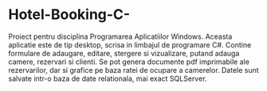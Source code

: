 # Hotel-Booking-C-

Proiect pentru disciplina Programarea Aplicatiilor Windows. Aceasta aplicatie
este de tip desktop, scrisa in limbajul de programare C#. 
Contine formulare de adaugare, editare, stergere si vizualizare, putand adauga camere,
rezervari si clienti. Se pot genera documente pdf imprimabile ale rezervarilor, dar si 
grafice pe baza ratei de ocupare a camerelor.
Datele sunt salvate intr-o baza de date relationala, mai exact SQLServer.
